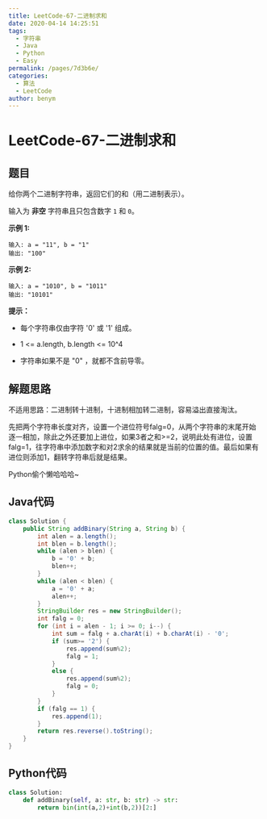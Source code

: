 ```yaml
---
title: LeetCode-67-二进制求和
date: 2020-04-14 14:25:51
tags: 
  - 字符串
  - Java
  - Python
  - Easy
permalink: /pages/7d3b6e/
categories: 
  - 算法
  - LeetCode
author: benym
---
```


# LeetCode-67-二进制求和

## 题目

给你两个二进制字符串，返回它们的和（用二进制表示）。

输入为 **非空** 字符串且只包含数字 `1` 和 `0`。

**示例 1:**

```
输入: a = "11", b = "1"
输出: "100"
```

**示例 2:**

```
输入: a = "1010", b = "1011"
输出: "10101"
```

**提示：**

- 每个字符串仅由字符 '0' 或 '1' 组成。

- 1 <= a.length, b.length <= 10^4
- 字符串如果不是 "0" ，就都不含前导零。

## 解题思路

不适用思路：二进制转十进制，十进制相加转二进制，容易溢出直接淘汰。

先把两个字符串长度对齐，设置一个进位符号falg=0，从两个字符串的末尾开始逐一相加，除此之外还要加上进位，如果3者之和>=2，说明此处有进位，设置falg=1，往字符串中添加数字和对2求余的结果就是当前的位置的值。最后如果有进位则添加1，翻转字符串后就是结果。

Python偷个懒哈哈哈~

## Java代码

```java
class Solution {
    public String addBinary(String a, String b) {
        int alen = a.length();
        int blen = b.length();
        while (alen > blen) {
            b = '0' + b;
            blen++;
        }
        while (alen < blen) {
            a = '0' + a;
            alen++;
        }
        StringBuilder res = new StringBuilder();
        int falg = 0;
        for (int i = alen - 1; i >= 0; i--) {
            int sum = falg + a.charAt(i) + b.charAt(i) - '0';
            if (sum>= '2') {
                res.append(sum%2);
                falg = 1;
            }
            else {
                res.append(sum%2);
                falg = 0;
            }
        }
        if (falg == 1) {
            res.append(1);
        }
        return res.reverse().toString();
    }
}
```

## Python代码

```python
class Solution:
    def addBinary(self, a: str, b: str) -> str:
        return bin(int(a,2)+int(b,2))[2:]
```

